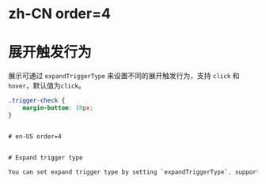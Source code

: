 # zh-CN order=4

# 展开触发行为

展示可通过 `expandTriggerType` 来设置不同的展开触发行为，支持 `click` 和 `hover`，默认值为`click`。

```css
.trigger-check {
    margin-bottom: 10px;
}


# en-US order=4


# Expand trigger type

You can set expand trigger type by setting `expandTriggerType`, support `click` and `hover`, the default is `click`.
```
